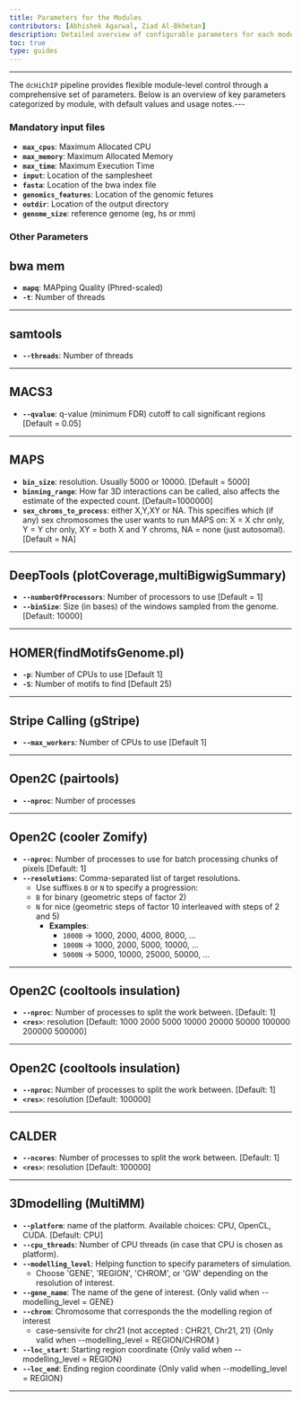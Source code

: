 ```yaml
---
title: Parameters for the Modules
contributors: [Abhishek Agarwal, Ziad Al-Bkhetan]
description: Detailed overview of configurable parameters for each module in the dcHiChIP pipeline.
toc: true
type: guides
---
```


---

The `dcHiChIP` pipeline provides flexible module-level control through a comprehensive set of parameters. Below is an overview of key parameters categorized by module, with default values and usage notes.---

### Mandatory input files

- **`max_cpus`**: Maximum Allocated CPU
- **`max_memory`**: Maximum Allocated Memory
- **`max_time`**: Maximum Execution Time
- **`input`**: Location of the samplesheet
- **`fasta`**: Location of the bwa index file
- **`genomics_features`**: Location of the genomic fetures
- **`outdir`**: Location of the output directory
- **`genome_size`**: reference genome (eg, hs or mm)

### Other Parameters

## bwa mem
- **`mapq`**: MAPping Quality (Phred-scaled)
- **`-t`**: Number of threads
---

## samtools
- **`--threads`**: Number of threads
---

## MACS3
- **`--qvalue`**: q-value (minimum FDR) cutoff to call significant regions [Default = 0.05]
---

## MAPS
- **`bin_size`**: resolution. Usually 5000 or 10000. [Default = 5000]
- **`binning_range`**: How far 3D interactions can be called, also affects the estimate of the expected count. [Default=1000000]
- **`sex_chroms_to_process`**: either X,Y,XY or NA. This specifies which (if any) sex chromosomes the user wants to run MAPS on: X = X chr only, Y = Y chr only, XY = both X and Y chroms, NA = none (just autosomal). [Default = NA]
---

## DeepTools (plotCoverage,multiBigwigSummary) 
- **`--numberOfProcessors`**: Number of processors to use [Default = 1]
- **`--binSize`**: Size (in bases) of the windows sampled from the genome. [Default: 10000]
---

## HOMER(findMotifsGenome.pl)
- **`-p`**: Number of CPUs to use [Default 1]
- **`-S`**: Number of motifs to find [Default 25)
---

## Stripe Calling (gStripe)
- **`--max_workers`**: Number of CPUs to use [Default 1]
---

## Open2C (pairtools)
- **`--nproc`**: Number of processes
---

## Open2C (cooler Zomify)
- **`--nproc`**: Number of processes to use for batch processing chunks of pixels [Default: 1]
- **`--resolutions`**: Comma-separated list of target resolutions.
    - Use suffixes `B` or `N` to specify a progression:
    - `B` for binary (geometric steps of factor 2)
    - `N` for nice (geometric steps of factor 10 interleaved with steps of 2 and 5)
      - **Examples**:
        - `1000B` → 1000, 2000, 4000, 8000, …
        - `1000N` → 1000, 2000, 5000, 10000, …
        - `5000N` → 5000, 10000, 25000, 50000, …
---

## Open2C (cooltools insulation)
- **`--nproc`**: Number of processes to split the work between. [Default: 1]
- **`<res>`**: resolution [Default: 1000 2000 5000 10000 20000 50000 100000 200000 500000]
---

## Open2C (cooltools insulation)
- **`--nproc`**: Number of processes to split the work between. [Default: 1]
- **`<res>`**: resolution [Default: 100000]
---

## CALDER
- **`--ncores`**: Number of processes to split the work between. [Default: 1]
- **`<res>`**: resolution [Default: 100000]
---

## 3Dmodelling (MultiMM)
- **`--platform`**: name of the platform. Available choices: CPU, OpenCL, CUDA. [Default: CPU]
- **`--cpu_threads`**: Number of CPU threads (in case that CPU is chosen as platform).
- **`--modelling_level`**: Helping function to specify parameters of simulation.
    - Choose 'GENE', 'REGION', 'CHROM', or 'GW' depending on the resolution of interest.
- **`--gene_name`**: The name of the gene of interest. {Only valid when --modelling_level = GENE} 
- **`--chrom`**: Chromosome that corresponds the the modelling region of interest
    - case-sensivite for chr21 (not accepted : CHR21, Chr21, 21) {Only valid when --modelling_level = REGION/CHROM }
- **`--loc_start`**: Starting region coordinate {Only valid when --modelling_level = REGION}
- **`--loc_end`**: Ending region coordinate {Only valid when --modelling_level = REGION}
---




